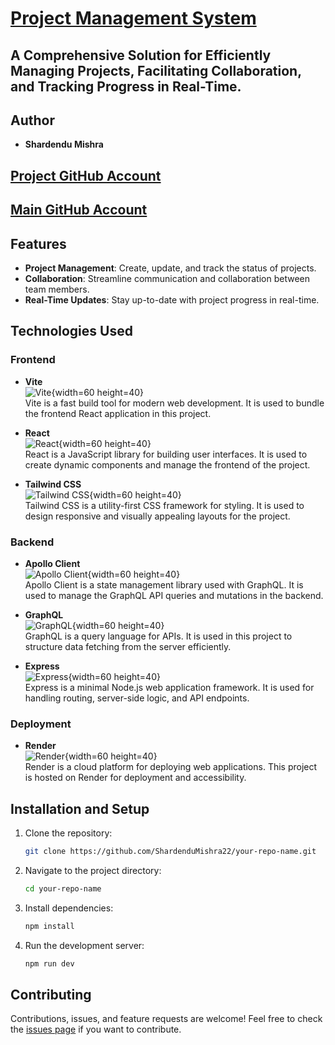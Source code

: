# [Project Management System](https://project-management-shardendumishra.onrender.com)
## A Comprehensive Solution for Efficiently Managing Projects, Facilitating Collaboration, and Tracking Progress in Real-Time.

## Author
- **Shardendu Mishra**
##    [Project GitHub Account](https://github.com/MishraShardendu22)
##    [Main GitHub Account](https://github.com/ShardenduMishra22)

## Features

- **Project Management**: Create, update, and track the status of projects.
- **Collaboration**: Streamline communication and collaboration between team members.
- **Real-Time Updates**: Stay up-to-date with project progress in real-time.

## Technologies Used

### Frontend

- **Vite**  
  ![Vite](https://icon.icepanel.io/Technology/svg/Vite.js.svg){width=60 height=40}  
  Vite is a fast build tool for modern web development. It is used to bundle the frontend React application in this project.

- **React**  
  ![React](https://media.licdn.com/dms/image/v2/C4E12AQFdVr18zUa17Q/article-cover_image-shrink_720_1280/article-cover_image-shrink_720_1280/0/1624637761724?e=2147483647&v=beta&t=uOrqjZV7ZeSvE6euFcZVEuj-2yuec1FppjnE6IUYdzY){width=60 height=40}  
  React is a JavaScript library for building user interfaces. It is used to create dynamic components and manage the frontend of the project.

- **Tailwind CSS**  
  ![Tailwind CSS](https://cdn.icon-icons.com/icons2/2699/PNG/512/tailwindcss_logo_icon_170649.png){width=60 height=40}  
  Tailwind CSS is a utility-first CSS framework for styling. It is used to design responsive and visually appealing layouts for the project.

### Backend

- **Apollo Client**  
  ![Apollo Client](https://www.svgrepo.com/show/305728/apollographql.svg){width=60 height=40}  
  Apollo Client is a state management library used with GraphQL. It is used to manage the GraphQL API queries and mutations in the backend.

- **GraphQL**  
  ![GraphQL](https://cdn.thenewstack.io/media/2022/09/c2305485-graphql.png){width=60 height=40}  
  GraphQL is a query language for APIs. It is used in this project to structure data fetching from the server efficiently.

- **Express**  
  ![Express](https://iotbyhvm.ooo/wp-content/uploads/2019/01/expressjs.png){width=60 height=40}  
  Express is a minimal Node.js web application framework. It is used for handling routing, server-side logic, and API endpoints.

### Deployment

- **Render**  
  ![Render](https://pbs.twimg.com/profile_images/1735429515541938176/zOO1N7Su_400x400.jpg){width=60 height=40}  
  Render is a cloud platform for deploying web applications. This project is hosted on Render for deployment and accessibility.

## Installation and Setup

1. Clone the repository:
   ```bash
   git clone https://github.com/ShardenduMishra22/your-repo-name.git
   ```
2. Navigate to the project directory:
   ```bash
   cd your-repo-name
   ```
3. Install dependencies:
   ```bash
   npm install
   ```
4. Run the development server:
   ```bash
   npm run dev
   ```

## Contributing

Contributions, issues, and feature requests are welcome! Feel free to check the [issues page](https://github.com/ShardenduMishra22/GraphQL-Project-Management/issues) if you want to contribute.
